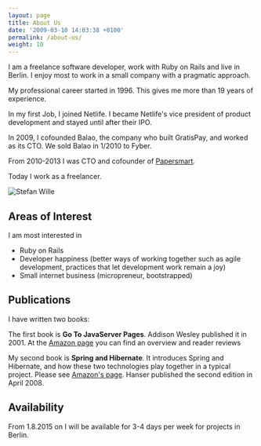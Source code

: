 ```yaml
---
layout: page
title: About Us
date: '2009-03-10 14:03:38 +0100'
permalink: /about-us/
weight: 10
---
```

I am a freelance software developer, work with Ruby on Rails and live in Berlin. I enjoy most to work in a small company with a pragmatic approach.

My professional career started in 1996. This gives me more than 19 years of experience.

In my first Job, I joined Netlife. I became Netlife's vice president of product development and stayed until after their IPO.

In 2009, I cofounded Balao, the company who built GratisPay, and worked as its CTO. We sold Balao in 1/2010 to Fyber.

From 2010-2013 I was CTO and cofounder of [Papersmart](http://www.papersmart.de).

Today I work as a freelancer.

<img src="/images/about-me/portrait.png" class="stefan-portrait" alt="Stefan Wille">


## Areas of Interest

I am most interested in

*  Ruby on Rails
*  Developer happiness (better ways of working together such as agile development, practices that let development work remain a joy)
*  Small internet business (micropreneur, bootstrapped)


## Publications

I have written two books:

The first book is **Go To JavaServer Pages**. Addison Wesley published it in 2001. At the [Amazon page](http://www.amazon.de/Go-To-Java-Server-Pages/dp/3827318920) you can find an overview and reader reviews

My second book is **Spring and Hibernate**. It introduces Spring and Hibernate, and how these two technologies play together in a typical project. Please see [Amazon's page](http://www.amazon.de/gp/product/3446404570/ref=s9_simh_gw_p14_d3_i1?pf_rd_m=A3JWKAKR8XB7XF&pf_rd_s=center-2&pf_rd_r=0P56H03D28KJQY6D23CF&pf_rd_t=101&pf_rd_p=455353687&pf_rd_i=301128). Hanser published the second edition in April 2008.


## Availability

From 1.8.2015 on I will be available for 3-4 days per week for projects in Berlin.
